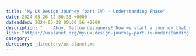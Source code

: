 ```yaml
---
title: "My UX Design Journey (part IV) - Understanding Phase"
date: 2024-03-26 12:50:33 +0000
dateadded: 2024-03-28 00:00:56 +0000
description: "    Ahoy, fellow designers! Now we start a journey that you will follow through the design history of user experience and the first of its…  Continue reading on UX Planet »  "
link: "https://uxplanet.org/my-ux-design-journey-part-iv-understanding-phase-4270cc73c8be?source=rss----819cc2aaeee0---4"
category:
directory: _directory/ux-planet.md
---
```

